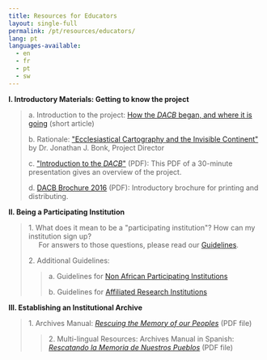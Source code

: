 ```yaml
---
title: Resources for Educators
layout: single-full
permalink: /pt/resources/educators/
lang: pt
languages-available:                         
  - en
  - fr
  - pt
  - sw
---
```


**I. Introductory Materials: Getting to know the project**

> a. Introduction to the project: [How the _DACB_ began, and where it is going](introduction.html) (short article)  
>   
> b. Rationale: ["Ecclesiastical Cartography and the Invisible Continent"](xnmaps.html) by Dr. Jonathan J. Bonk, Project Director  
>   
> c. ["Introduction to the _DACB_"](intro-dacb-web.pdf) (PDF): This PDF of a 30-minute presentation gives an overview of the project.  
>   
> d. [DACB Brochure 2016](DACB-brochure2016-web.pdf) (PDF): Introductory brochure for printing and distributing.

**II. Being a Participating Institution**

> 1\. What does it mean to be a "participating institution"? How can my institution sign up?  
>      For answers to those questions, please read our [Guidelines](guidelines.html).  
>   
> 2\. Additional Guidelines:
>
> > a. Guidelines for [Non African Participating Institutions](guidelines-nonafrica.html)  
> >   
> > b. Guidelines for [Affiliated Research Institutions](guidelines-researchinstit.html)

**III. Establishing an Institutional Archive**  

> 1\. Archives Manual: [_Rescuing the Memory of our Peoples_](ArchivesManual-English.pdf) (PDF file)  
>   
>
> > 2\. Multi-lingual Resources: Archives Manual in Spanish: [_Rescatando la Memoria de Nuestros Pueblos_](ArchivesManual-Spanish.pdf) (PDF file)
